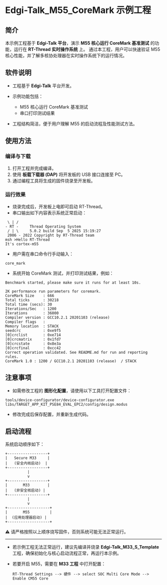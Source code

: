 # Edgi-Talk_M55_CoreMark 示例工程

## 简介

本示例工程基于 **Edgi-Talk 平台**，演示 **M55 核心运行 CoreMark 基准测试** 的功能，运行在 **RT-Thread 实时操作系统** 上。
通过本工程，用户可以快速验证 M55 核心性能，并了解多核协处理器在实时操作系统下的运行情况。

## 软件说明

* 工程基于 **Edgi-Talk** 平台开发。
* 示例功能包括：

  * M55 核心运行 CoreMark 基准测试
  * 串口打印测试结果
* 工程结构简洁，便于用户理解 M55 的启动流程及性能测试方法。

## 使用方法

### 编译与下载

1. 打开工程并完成编译。
2. 使用 **板载下载器 (DAP)** 将开发板的 USB 接口连接至 PC。
3. 通过编程工具将生成的固件烧录至开发板。

### 运行效果

* 烧录完成后，开发板上电即可启动 RT-Thread。
* 串口输出如下内容表示系统正常启动：

```
 \ | /
- RT -     Thread Operating System
 / | \     5.0.2 build Sep  5 2025 15:19:27
 2006 - 2022 Copyright by RT-Thread team
msh >Hello RT-Thread
It's cortex-m55
```

* 用户需在串口命令行手动输入：

```
core_mark
```

* 系统开始 CoreMark 测试，并打印测试结果，例如：

```
Benchmark started, please make sure it runs for at least 10s.

2K performance run parameters for coremark.
CoreMark Size    : 666
Total ticks      : 30218
Total time (secs): 30
Iterations/Sec   : 1200
Iterations       : 36000
Compiler version : GCC10.2.1 20201103 (release)
Compiler flags   :
Memory location  : STACK
seedcrc          : 0xe9f5
[0]crclist       : 0xe714
[0]crcmatrix     : 0x1fd7
[0]crcstate      : 0x8e3a
[0]crcfinal      : 0xcc42
Correct operation validated. See README.md for run and reporting rules.
CoreMark 1.0 : 1200 / GCC10.2.1 20201103 (release)  / STACK
```

## 注意事项

* 如需修改工程的 **图形化配置**，请使用以下工具打开配置文件：

```
tools/device-configurator/device-configurator.exe
libs/TARGET_APP_KIT_PSE84_EVAL_EPC2/config/design.modus
```

* 修改完成后保存配置，并重新生成代码。

## 启动流程

系统启动顺序如下：

```
+------------------+
|   Secure M33     |
|   (安全内核启动)  |
+------------------+
          |
          v
+------------------+
|       M33        |
|   (非安全核启动) |
+------------------+
          |
          v
+-------------------+
|       M55         |
|  (应用处理器启动) |
+-------------------+
```

⚠️ 请严格按照以上顺序烧写固件，否则系统可能无法正常运行。

---

* 若示例工程无法正常运行，建议先编译并烧录 **Edgi-Talk\_M33\_S\_Template** 工程，确保初始化与核心启动流程正常，再运行本示例。
* 若要开启 M55，需要在 **M33 工程** 中打开配置：

  ```
  RT-Thread Settings --> 硬件 --> select SOC Multi Core Mode --> Enable CM55 Core
  ```

